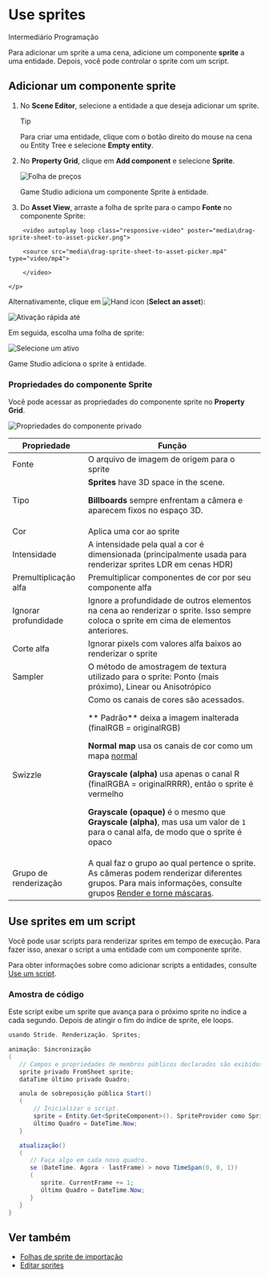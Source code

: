 # Use sprites

<span class="badge text-bg-primary"> Intermediário </span>
<span class="badge text-bg-success">Programação</span>

Para adicionar um sprite a uma cena, adicione um componente **sprite** a uma entidade. Depois, você pode controlar o sprite com um script.

## Adicionar um componente sprite

1. No **Scene Editor**, selecione a entidade a que deseja adicionar um sprite.

   > [!Tip]
   > Para criar uma entidade, clique com o botão direito do mouse na cena ou Entity Tree e selecione **Empty entity**.

2. No **Property Grid**, clique em **Add component** e selecione **Sprite**.

   ![ Folha de preços ](media/SpriteEntity.png)

   Game Studio adiciona um componente Sprite à entidade.

3. Do **Asset View**, arraste a folha de sprite para o campo **Fonte** no componente Sprite:

<p>
        <video autoplay loop class="responsive-video" poster="media\drag-sprite-sheet-to-asset-picker.png">
        <source src="media\drag-sprite-sheet-to-asset-picker.mp4" type="video/mp4">
        </video>
    </p>

   Alternativamente, clique em ![Hand icon](~/manual/game-studio/media/hand-icon.png) (**Select an asset**):

   ![Ativação rápida até](media/pick-asset-up.png)

   Em seguida, escolha uma folha de sprite:

   ![ Selecione um ativo](media/asset-picker.png)

Game Studio adiciona o sprite à entidade.

### Propriedades do componente Sprite

Você pode acessar as propriedades do componente sprite no **Property Grid**.

![ Propriedades do componente privado](media/sprite-component-properties.png)

| Propriedade | Função |
|------------|-----------
| Fonte | O arquivo de imagem de origem para o sprite |
| Tipo | **Sprites** have 3D space in the scene. <br><p>**Billboards** sempre enfrentam a câmera e aparecem fixos no espaço 3D. |
| Cor | Aplica uma cor ao sprite |
| Intensidade | A intensidade pela qual a cor é dimensionada (principalmente usada para renderizar sprites LDR em cenas HDR) |
| Premultiplicação alfa | Premultiplicar componentes de cor por seu componente alfa |
| Ignorar profundidade | Ignore a profundidade de outros elementos na cena ao renderizar o sprite. Isso sempre coloca o sprite em cima de elementos anteriores. |
| Corte alfa | Ignorar pixels com valores alfa baixos ao renderizar o sprite |
| Sampler | O método de amostragem de textura utilizado para o sprite: Ponto (mais próximo), Linear ou Anisotrópico |
| Swizzle | Como os canais de cores são acessados. <br><p>** Padrão** deixa a imagem inalterada (finalRGB = originalRGB) <br><p>**Normal map** usa os canais de cor como um mapa [normal](../graphics/textures/normal-maps.md) <br><p>**Grayscale (alpha)** usa apenas o canal R (finalRGBA = originalRRRR), então o sprite é vermelho <br><p>**Grayscale (opaque)** é o mesmo que **Grayscale (alpha)**, mas usa um valor de `1` para o canal alfa, de modo que o sprite é opaco |
| Grupo de renderização | A qual faz o grupo ao qual pertence o sprite. As câmeras podem renderizar diferentes grupos. Para mais informações, consulte grupos [Render e torne máscaras](../graphics/graphics-compositor/render-groups-and-masks.md). |

## Use sprites em um script

Você pode usar scripts para renderizar sprites em tempo de execução. Para fazer isso, anexar o script a uma entidade com um componente sprite.

Para obter informações sobre como adicionar scripts a entidades, consulte [Use um script](../scripts/use-a-script.md).

### Amostra de código

Este script exibe um sprite que avança para o próximo sprite no índice a cada segundo. Depois de atingir o fim do índice de sprite, ele loops.

```cs
usando Stride. Renderização. Sprites;

animação: Sincronização
(
   // Campos e propriedades de membros públicos declarados são exibidos no Game Studio.
   sprite privado FromSheet sprite;
   dataTime último privado Quadro;

   anula de sobreposição pública Start()
   (
       // Inicializar o script.
       sprite = Entity.Get<SpriteComponent>(). SpriteProvider como SpriteFromSheet;
       último Quadro = DateTime.Now;
   }

   atualização()
   (
      // Faça algo em cada novo quadro.
      se (DateTime. Agora - lastFrame) > novo TimeSpan(0, 0, 1))
      (
         sprite. CurrentFrame += 1;
         último Quadro = DateTime.Now;
      }
   }
}
```

## Ver também

* [Folhas de sprite de importação](import-sprite-sheets.md)
* [Editar sprites](edit-sprites.md)
